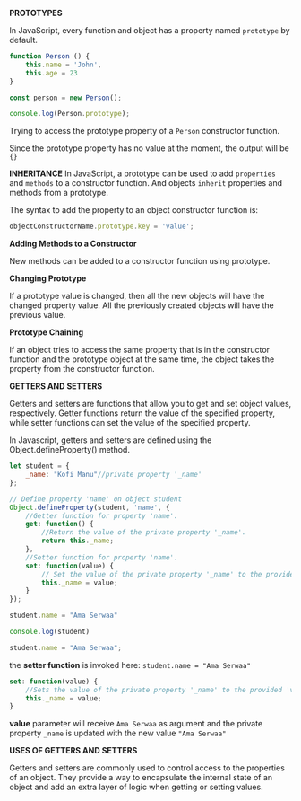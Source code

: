 **PROTOTYPES**

In JavaScript, every function and object has a property named `prototype` by default.

```js
function Person () {
    this.name = 'John',
    this.age = 23
}

const person = new Person();

console.log(Person.prototype); 
```
Trying to access the prototype property of a `Person` constructor function.

Since the prototype property has no value at the moment, the output will be `{}`

**INHERITANCE**
In JavaScript, a prototype can be used to add `properties` and `methods` to a constructor function. And objects `inherit` properties and methods from a prototype.

The syntax to add the property to an object constructor function is:
```javascript
objectConstructorName.prototype.key = 'value';
```

**Adding Methods to a Constructor**

New methods can be added to a constructor function using prototype. 

**Changing Prototype**

If a prototype value is changed, then all the new objects will have the changed property value. All the previously created objects will have the previous value. 

**Prototype Chaining**

If an object tries to access the same property that is in the constructor function and the prototype object at the same time, the object takes the property from the constructor function.

**GETTERS AND SETTERS**

Getters and setters are functions that allow you to get and set object values, respectively. Getter functions return the value of the specified property, while setter functions can set the value of the specified property.

In Javascript, getters and setters are defined using the Object.defineProperty() method.

```js
let student = {
    _name: "Kofi Manu"//private property '_name'
};

// Define property 'name' on object student
Object.defineProperty(student, 'name', {
    //Getter function for property 'name'.
    get: function() {
        //Return the value of the private property '_name'.
        return this._name;
    },
    //Setter function for property 'name'.
    set: function(value) {
        // Set the value of the private property '_name' to the provided 'value'.
        this._name = value;
    }
});

student.name = "Ama Serwaa"

console.log(student)
```

```js
student.name = "Ama Serwaa";
```
the **setter function** is invoked here: `student.name = "Ama Serwaa"`

```js
set: function(value) {
    //Sets the value of the private property '_name' to the provided 'value'.
    this._name = value;
}
```
**value** parameter will receive `Ama Serwaa` as argument and the private property `_name` is updated with the new value `"Ama Serwaa"`

**USES OF GETTERS AND SETTERS**

Getters and setters are commonly used to control access to the properties of an object. They provide a way to encapsulate the internal state of an object and add an extra layer of logic when getting or setting values.